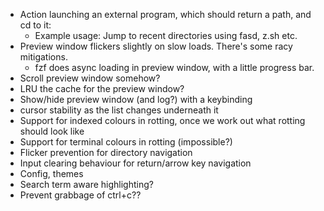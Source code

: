 * Action launching an external program, which should return a path, and cd to it:
  - Example usage: Jump to recent directories using fasd, z.sh etc.
* Preview window flickers slightly on slow loads. There's some racy mitigations.
  - fzf does async loading in preview window, with a little progress bar.
* Scroll preview window somehow?
* LRU the cache for the preview window?
* Show/hide preview window (and log?) with a keybinding
* cursor stability as the list changes underneath it
* Support for indexed colours in rotting, once we work out what rotting should look like
* Support for terminal colours in rotting (impossible?)
* Flicker prevention for directory navigation
* Input clearing behaviour for return/arrow key navigation
* Config, themes
* Search term aware highlighting?
* Prevent grabbage of ctrl+c??
